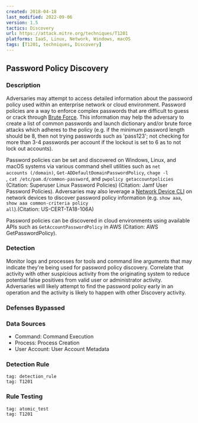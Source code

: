 ```yaml
---
created: 2018-04-18
last_modified: 2022-09-06
version: 1.5
tactics: Discovery
url: https://attack.mitre.org/techniques/T1201
platforms: IaaS, Linux, Network, Windows, macOS
tags: [T1201, techniques, Discovery]
---
```


## Password Policy Discovery

### Description

Adversaries may attempt to access detailed information about the password policy used within an enterprise network or cloud environment. Password policies are a way to enforce complex passwords that are difficult to guess or crack through [Brute Force](https://attack.mitre.org/techniques/T1110). This information may help the adversary to create a list of common passwords and launch dictionary and/or brute force attacks which adheres to the policy (e.g. if the minimum password length should be 8, then not trying passwords such as 'pass123'; not checking for more than 3-4 passwords per account if the lockout is set to 6 as to not lock out accounts).

Password policies can be set and discovered on Windows, Linux, and macOS systems via various command shell utilities such as <code>net accounts (/domain)</code>, <code>Get-ADDefaultDomainPasswordPolicy</code>, <code>chage -l <username></code>, <code>cat /etc/pam.d/common-password</code>, and <code>pwpolicy getaccountpolicies</code> (Citation: Superuser Linux Password Policies) (Citation: Jamf User Password Policies). Adversaries may also leverage a [Network Device CLI](https://attack.mitre.org/techniques/T1059/008) on network devices to discover password policy information (e.g. <code>show aaa</code>, <code>show aaa common-criteria policy all</code>).(Citation: US-CERT-TA18-106A)

Password policies can be discovered in cloud environments using available APIs such as <code>GetAccountPasswordPolicy</code> in AWS (Citation: AWS GetPasswordPolicy).

### Detection

Monitor logs and processes for tools and command line arguments that may indicate they're being used for password policy discovery. Correlate that activity with other suspicious activity from the originating system to reduce potential false positives from valid user or administrator activity. Adversaries will likely attempt to find the password policy early in an operation and the activity is likely to happen with other Discovery activity.

### Defenses Bypassed



### Data Sources

  - Command: Command Execution
  -  Process: Process Creation
  -  User Account: User Account Metadata
### Detection Rule

```query
tag: detection_rule
tag: T1201
```

### Rule Testing

```query
tag: atomic_test
tag: T1201
```
